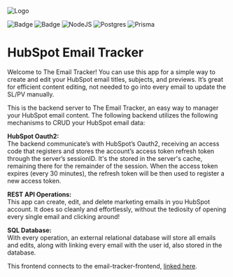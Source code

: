 ![Logo](https://1000logos.net/wp-content/uploads/2022/12/HubSpot-Logo.png)

![Badge](https://img.shields.io/badge/axios-671ddf?&style=for-the-badge&logo=axios&logoColor=white)
![Badge](https://img.shields.io/badge/Express%20js-000000?style=for-the-badge&logo=express&logoColor=white)
![NodeJS](https://img.shields.io/badge/node.js-6DA55F?style=for-the-badge&logo=node.js&logoColor=white)
![Postgres](https://img.shields.io/badge/postgres-%23316192.svg?style=for-the-badge&logo=postgresql&logoColor=white)
![Prisma](https://img.shields.io/badge/Prisma-3982CE?style=for-the-badge&logo=Prisma&logoColor=white)


# HubSpot Email Tracker

Welcome to The Email Tracker! You can use this app for a simple way to create and edit your HubSpot email titles, subjects, and previews. It’s great for efficient content editing, not needed to go into every email to update the SL/PV manually.

This is the backend server to The Email Tracker, an easy way to manager your HubSpot email content. The following backend utilizes the following mechanisms to CRUD your HubSpot email data:

**HubSpot Oauth2:** \
The backend communicate’s with HubSpot’s Oauth2, receiving an access code that registers and stores the account’s access token refresh token through the server’s sessionID. It's the stored in the server's cache, remaining there for the remainder of the session. When the access token expires (every 30 minutes), the refresh token will be then used to register a new access token.

**REST API Operations:**\
This app can create, edit, and delete marketing emails in you HubSpot account. It does so cleanly and effortlessly, without the tediosity of opening every single email and clicking around!

**SQL Database:**\
With every operation, an external relational database will store all emails and edits, along with linking every email with the user id, also stored in the database.

This frontend connects to the email-tracker-frontend, [linked here](https://github.com/ndoelger/email-tracker-frontend).
